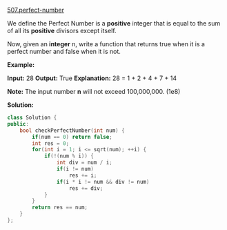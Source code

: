 [507.perfect-number](https://leetcode.com/problems/perfect-number/)  

We define the Perfect Number is a **positive** integer that is equal to the sum of all its **positive** divisors except itself.

Now, given an **integer** n, write a function that returns true when it is a perfect number and false when it is not.

**Example:**  

**Input:** 28
**Output:** True
**Explanation:** 28 = 1 + 2 + 4 + 7 + 14

**Note:** The input number **n** will not exceed 100,000,000. (1e8)  



**Solution:**  

```cpp
class Solution {
public:
    bool checkPerfectNumber(int num) {
        if(num == 0) return false;
        int res = 0;
        for(int i = 1; i <= sqrt(num); ++i) {
            if(!(num % i)) {
                int div = num / i;
                if(i != num)
                    res += i;
                if(i * i != num && div != num)
                    res += div;
            }
        }
        return res == num;
    }
};
```
      